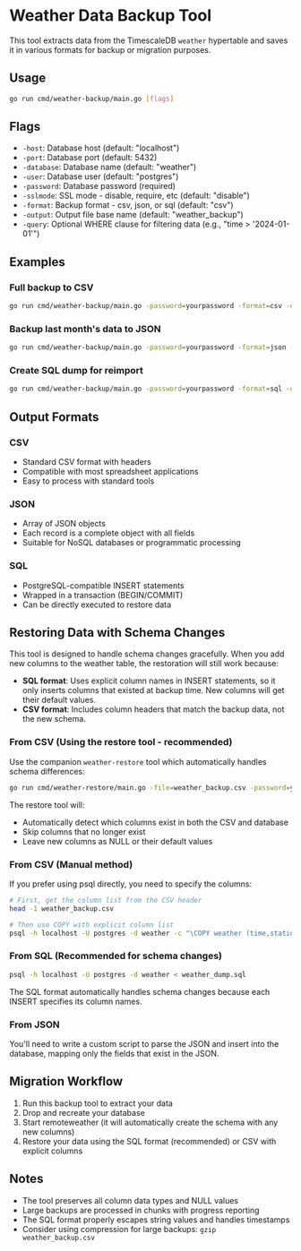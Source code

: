 # Weather Data Backup Tool

This tool extracts data from the TimescaleDB `weather` hypertable and saves it in various formats for backup or migration purposes.

## Usage

```bash
go run cmd/weather-backup/main.go [flags]
```

## Flags

- `-host`: Database host (default: "localhost")
- `-port`: Database port (default: 5432)
- `-database`: Database name (default: "weather")
- `-user`: Database user (default: "postgres")
- `-password`: Database password (required)
- `-sslmode`: SSL mode - disable, require, etc (default: "disable")
- `-format`: Backup format - csv, json, or sql (default: "csv")
- `-output`: Output file base name (default: "weather_backup")
- `-query`: Optional WHERE clause for filtering data (e.g., "time > '2024-01-01'")

## Examples

### Full backup to CSV
```bash
go run cmd/weather-backup/main.go -password=yourpassword -format=csv -output=weather_full
```

### Backup last month's data to JSON
```bash
go run cmd/weather-backup/main.go -password=yourpassword -format=json -query="time > NOW() - INTERVAL '1 month'" -output=weather_last_month
```

### Create SQL dump for reimport
```bash
go run cmd/weather-backup/main.go -password=yourpassword -format=sql -output=weather_dump
```

## Output Formats

### CSV
- Standard CSV format with headers
- Compatible with most spreadsheet applications
- Easy to process with standard tools

### JSON
- Array of JSON objects
- Each record is a complete object with all fields
- Suitable for NoSQL databases or programmatic processing

### SQL
- PostgreSQL-compatible INSERT statements
- Wrapped in a transaction (BEGIN/COMMIT)
- Can be directly executed to restore data

## Restoring Data with Schema Changes

This tool is designed to handle schema changes gracefully. When you add new columns to the weather table, the restoration will still work because:

- **SQL format**: Uses explicit column names in INSERT statements, so it only inserts columns that existed at backup time. New columns will get their default values.
- **CSV format**: Includes column headers that match the backup data, not the new schema.

### From CSV (Using the restore tool - recommended)
Use the companion `weather-restore` tool which automatically handles schema differences:
```bash
go run cmd/weather-restore/main.go -file=weather_backup.csv -password=yourpassword
```

The restore tool will:
- Automatically detect which columns exist in both the CSV and database
- Skip columns that no longer exist
- Leave new columns as NULL or their default values

### From CSV (Manual method)
If you prefer using psql directly, you need to specify the columns:
```bash
# First, get the column list from the CSV header
head -1 weather_backup.csv

# Then use COPY with explicit column list
psql -h localhost -U postgres -d weather -c "\COPY weather (time,stationname,stationtype,...) FROM 'weather_backup.csv' WITH CSV HEADER"
```

### From SQL (Recommended for schema changes)
```bash
psql -h localhost -U postgres -d weather < weather_dump.sql
```
The SQL format automatically handles schema changes because each INSERT specifies its column names.

### From JSON
You'll need to write a custom script to parse the JSON and insert into the database, mapping only the fields that exist in the JSON.

## Migration Workflow

1. Run this backup tool to extract your data
2. Drop and recreate your database  
3. Start remoteweather (it will automatically create the schema with any new columns)
4. Restore your data using the SQL format (recommended) or CSV with explicit columns

## Notes

- The tool preserves all column data types and NULL values
- Large backups are processed in chunks with progress reporting
- The SQL format properly escapes string values and handles timestamps
- Consider using compression for large backups: `gzip weather_backup.csv`